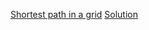 [Shortest path in a grid](https://www.hackerearth.com/practice/algorithms/graphs/shortest-path-algorithms/practice-problems/algorithm/robot-in-grid-b7d391f7/)
[Solution](https://www.hackerearth.com/submission/31766220/)

